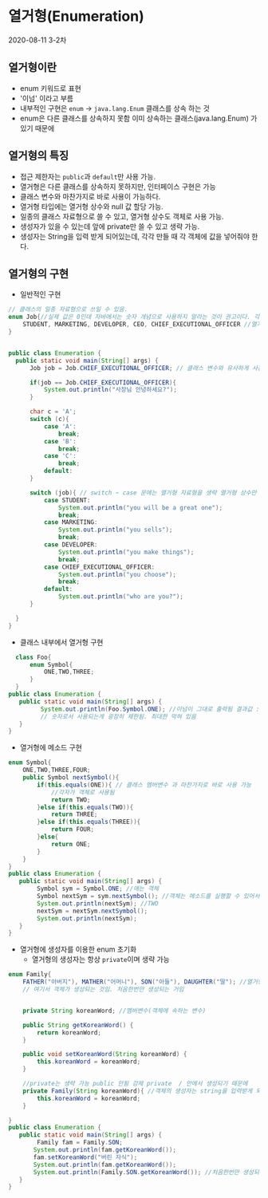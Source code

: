 # 열거형(Enumeration)
2020-08-11 3-2차
## 열거형이란
 * enum 키워드로 표현
  * '이넘' 이라고 부름
  * 내부적인 구현은 `enum` -> `java.lang.Enum` 클래스를 상속 하는 것
  * enum은 다른 클래스를 상속하지 못함 이미 상속하는 클래스(java.lang.Enum) 가 있기 때문에
  
## 열거형의 특징
  * 접근 제한자는 `public`과 `default`만 사용 가능.
  * 열거형은 다른 클래스를 상속하지 못하지만, 인터페이스 구현은 가능
  * 클래스 변수와 마찬가지로 바로 사용이 가능하다.
  * 열거형 타입에는 열거형 상수와 null 값 할당 가능.
  * 일종의 클래스 자료형으로 쓸 수 있고, 열거형 상수도 객체로 사용 가능.
  * 생성자가 있을 수 있는데 앞에 private만 쓸 수 있고 생략 가능.
  * 생성자는 String을 입력 받게 되어있는데, 각각 만들 때 각 객체에 값을 넣어줘야 한다.
## 열거형의 구현
  * 일반적인 구현
  ````java
  // 클래스의 일종 자료형으로 쓰일 수 있음.
  enum Job{//실제 값은 0인데 자바에서는 숫자 개념으로 사용하지 말라는 것이 권고이다. 각 상수는 0부터 숫자를 가지지만, 심볼로만 사용하고 숫자는 사용하지 않음.
      STUDENT, MARKETING, DEVELOPER, CEO, CHIEF_EXECUTIONAL_OFFICER //열거형 상수 대문자 단어 구문은 _ 로 표현
  }
  

public class Enumeration {
    public static void main(String[] args) {
        Job job = Job.CHIEF_EXECUTIONAL_OFFICER; // 클래스 변수와 유사하게 사용

        if(job == Job.CHIEF_EXECUTIONAL_OFFICER){
            System.out.println("사장님 안녕하세요?");
        }

        char c = 'A';
        switch (c){
            case 'A':
                break;
            case 'B':
                break;
            case 'C':
                break;
            default:
        }

        switch (job){ // switch ~ case 문에는 열거형 자료형을 생략 열거형 상수만 사용
            case STUDENT:
                System.out.println("you will be a great one");
                break;
            case MARKETING:
                System.out.println("you sells");
                break;
            case DEVELOPER:
                System.out.println("you make things");
                break;
            case CHIEF_EXECUTIONAL_OFFICER:
                System.out.println("you choose");
                break;
            default:
                System.out.println("who are you?");
        }

    }
}
  ````
 * 클래스 내부에서 열거형 구현
 ````java
   class Foo{
       enum Symbol{
           ONE,TWO,THREE;
       }
   }
public class Enumeration {
    public static void main(String[] args) {
          System.out.println(Foo.Symbol.ONE); //이넘이 그대로 출력됨 결과값 : ONE; 출력을하면 자동으로 toString()으로 변환되서 스트링으로 출력됨.
          // 숫자로서 사용되는게 굉장히 제한됨. 최대한 막혀 있음
    }
}
 ````
 * 열거형에 메소드 구현
 ````java
 enum Symbol{
     ONE,TWO,THREE,FOUR;
     public Symbol nextSymbol(){
         if(this.equals(ONE)){ // 클래스 멤버변수 과 마찬가지로 바로 사용 가능
             //각자가 객체로 사용됨
             return TWO;
         }else if(this.equals(TWO)){
             return THREE;
         }else if(this.equals(THREE)){
             return FOUR;
         }else{
             return ONE;
         }
     }
 }
public class Enumeration {
    public static void main(String[] args) {
         Symbol sym = Symbol.ONE; //애는 객체
         Symbol nextSym = sym.nextSymbol(); //객체는 메소드를 실행할 수 있어서 사용가능 열거형 상수는 객체이다 .그래서 메소드를 실행할 수 있다.
         System.out.println(nextSym); //TWO
         nextSym = nextSym.nextSymbol();
         System.out.println(nextSym);
    }
}
 ````
* 열거형에 생성자를 이용한 enum 초기화
   * 열거형의 생성자는 항상 `private`이며 생략 가능
 ````java
 enum Family{
     FATHER("아버지"), MATHER("어머니"), SON("아들"), DAUGHTER("딸"); //열거형 상수(객체)
     // 여기서 객체가 생성되는 것임. 처음한번만 생성되는 거임
 
 
     private String koreanWord; //멤버변수(객체에 속하는 변수)
 
     public String getKoreanWord() {
         return koreanWord;
     }
 
     public void setKoreanWord(String koreanWord) {
         this.koreanWord = koreanWord;
     }
 
     //private는 생략 가능 public 안됨 강제 private  / 안에서 생성되기 때문에
     private Family(String koreanWord){ //객체의 생성자는 string을 입력받게 되어있는데 각각 만들때 각 객체에 값을 넣어줘야한다. FATHER("아버지")
         this.koreanWord = koreanWord;
     }
 
 }
public class Enumeration {
    public static void main(String[] args) {
         Family fam = Family.SON;
        System.out.println(fam.getKoreanWord());
        fam.setKoreanWord("버린 자식");
        System.out.println(fam.getKoreanWord());
        System.out.println(Family.SON.getKoreanWord()); //처음한번만 생성되는 거임
    }
}
 ````